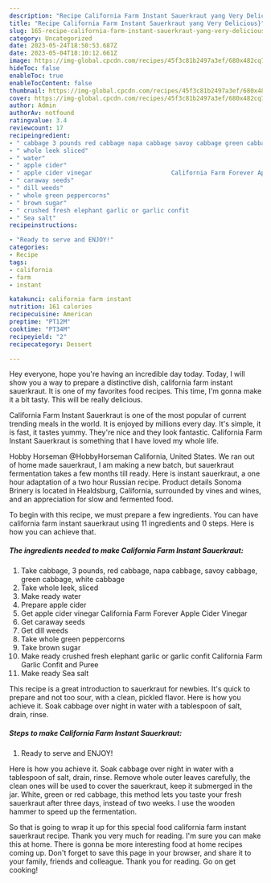 ```yaml
---
description: "Recipe California Farm Instant Sauerkraut yang Very Delicious}"
title: "Recipe California Farm Instant Sauerkraut yang Very Delicious}"
slug: 165-recipe-california-farm-instant-sauerkraut-yang-very-delicious
category: Uncategorized
date: 2023-05-24T18:50:53.687Z
date: 2023-05-04T18:10:12.661Z
image: https://img-global.cpcdn.com/recipes/45f3c81b2497a3ef/680x482cq70/california-farm-instant-sauerkraut-recipe-main-photo.jpg
hideToc: false
enableToc: true
enableTocContent: false
thumbnail: https://img-global.cpcdn.com/recipes/45f3c81b2497a3ef/680x482cq70/california-farm-instant-sauerkraut-recipe-main-photo.jpg
cover: https://img-global.cpcdn.com/recipes/45f3c81b2497a3ef/680x482cq70/california-farm-instant-sauerkraut-recipe-main-photo.jpg
author: Admin
authorAv: notfound
ratingvalue: 3.4
reviewcount: 17
recipeingredient:
- " cabbage 3 pounds red cabbage napa cabbage savoy cabbage green cabbage white cabbage"
- " whole leek sliced"
- " water"
- " apple cider"
- " apple cider vinegar                      California Farm Forever Apple Cider Vinegar"
- " caraway seeds"
- " dill weeds"
- " whole green peppercorns"
- " brown sugar"
- " crushed fresh elephant garlic or garlic confit                      California Farm Garlic Confit and Puree"
- " Sea salt"
recipeinstructions:

- "Ready to serve and ENJOY!"
categories:
- Recipe
tags:
- california
- farm
- instant

katakunci: california farm instant 
nutrition: 161 calories
recipecuisine: American
preptime: "PT12M"
cooktime: "PT34M"
recipeyield: "2"
recipecategory: Dessert

---
```



Hey everyone, hope you're having an incredible day today. Today, I will show you a way to prepare a distinctive dish, california farm instant sauerkraut. It is one of my favorites food recipes. This time, I'm gonna make it a bit tasty. This will be really delicious.

California Farm Instant Sauerkraut is one of the most popular of current trending meals in the world. It is enjoyed by millions every day. It's simple, it is fast, it tastes yummy. They're nice and they look fantastic. California Farm Instant Sauerkraut is something that I have loved my whole life.

Hobby Horseman @HobbyHorseman California, United States. We ran out of home made sauerkraut, I am making a new batch, but sauerkraut fermentation takes a few months till ready. Here is instant sauerkraut, a one hour adaptation of a two hour Russian recipe. Product details Sonoma Brinery is located in Healdsburg, California, surrounded by vines and wines, and an appreciation for slow and fermented food.


To begin with this recipe, we must prepare a few ingredients. You can have california farm instant sauerkraut using 11 ingredients and 0 steps. Here is how you can achieve that.

<!--inarticleads1-->

##### The ingredients needed to make California Farm Instant Sauerkraut:

1. Take  cabbage, 3 pounds, red cabbage, napa cabbage, savoy cabbage, green cabbage, white cabbage
1. Take  whole leek, sliced
1. Make ready  water
1. Prepare  apple cider
1. Get  apple cider vinegar                      California Farm Forever Apple Cider Vinegar
1. Get  caraway seeds
1. Get  dill weeds
1. Take  whole green peppercorns
1. Take  brown sugar
1. Make ready  crushed fresh elephant garlic or garlic confit                      California Farm Garlic Confit and Puree
1. Make ready  Sea salt


This recipe is a great introduction to sauerkraut for newbies. It&#39;s quick to prepare and not too sour, with a clean, pickled flavor. Here is how you achieve it. Soak cabbage over night in water with a tablespoon of salt, drain, rinse. 

<!--inarticleads2-->

##### Steps to make California Farm Instant Sauerkraut:


1. Ready to serve and ENJOY!

Here is how you achieve it. Soak cabbage over night in water with a tablespoon of salt, drain, rinse. Remove whole outer leaves carefully, the clean ones will be used to cover the sauerkraut, keep it submerged in the jar. White, green or red cabbage, this method lets you taste your fresh sauerkraut after three days, instead of two weeks. I use the wooden hammer to speed up the fermentation. 

So that is going to wrap it up for this special food california farm instant sauerkraut recipe. Thank you very much for reading. I'm sure you can make this at home. There is gonna be more interesting food at home recipes coming up. Don't forget to save this page in your browser, and share it to your family, friends and colleague. Thank you for reading. Go on get cooking!
